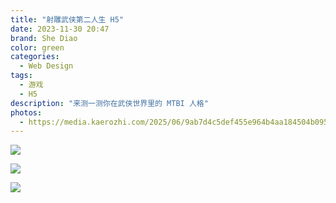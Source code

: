 ```yaml
---
title: "射雕武侠第二人生 H5"
date: 2023-11-30 20:47
brand: She Diao
color: green
categories: 
  - Web Design
tags: 
  - 游戏
  - H5
description: "来测一测你在武侠世界里的 MTBI 人格"
photos:
  - https://media.kaerozhi.com/2025/06/9ab7d4c5def455e964b4aa184504b095.webp
---
```

![](https://media.kaerozhi.com/2025/06/39ad69203e91af97ebb9e522e02166cb.webp)

![](https://media.kaerozhi.com/2025/06/5fcccd2ad307e5af75880f4e33eeb9fb.webp)

![](https://media.kaerozhi.com/2025/06/ba19a14092f71e8e977a35d3aa96c9f5.webp)

